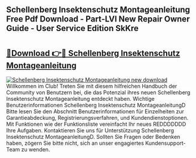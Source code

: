 ## Schellenberg Insektenschutz Montageanleitung Free Pdf Download - Part-LVI New Repair Owner Guide - User Service Edition SkKre

# <h2><a href="http://df6mma.blite.top/?on=Schellenberg+Insektenschutz+Montageanleitung">🔗Download 👉🔴 Schellenberg Insektenschutz Montageanleitung</a></h2>

[![Schellenberg Insektenschutz Montageanleitung new download](https://i.imgur.com/lujVjoI.png)](http://df6mma.blite.top/?on=Schellenberg+Insektenschutz+Montageanleitung)
Willkommen im Club! Treten Sie mit diesem hilfreichen Handbuch der Community von Benutzern bei, die das Potenzial ihres neuen Schellenberg Insektenschutz Montageanleitung entdeckt haben. Wichtige Benutzerinformationen Schellenberg Insektenschutz MontageanleitungD Bitte lesen Sie den Abschnitt Benutzerinformationen für Einzelheiten zur Garantieabdeckung, Registrierungsverfahren, und Kundendienstoptionen. Mit Funktionen wie der Funktionsliste vereinfacht Ihr neues REDDDDDDD Ihre Aufgaben. Kontaktieren Sie uns für Unterstützung Schellenberg Insektenschutz MontageanleitungD. Sollten Sie Fragen oder Bedenken haben, zögern Sie bitte nicht, sich an unser engagiertes Kundensupport-Team zu wenden.
